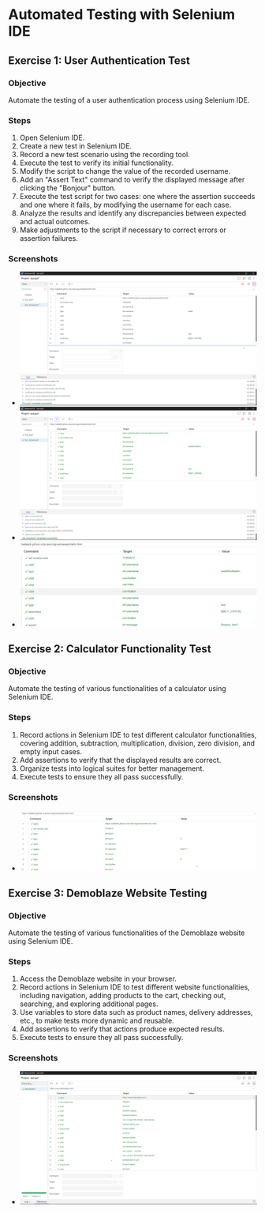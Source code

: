 # Automated Testing with Selenium IDE

## Exercise 1: User Authentication Test

### Objective
Automate the testing of a user authentication process using Selenium IDE.

### Steps
1. Open Selenium IDE.
2. Create a new test in Selenium IDE.
3. Record a new test scenario using the recording tool.
4. Execute the test to verify its initial functionality.
5. Modify the script to change the value of the recorded username.
6. Add an "Assert Text" command to verify the displayed message after clicking the "Bonjour" button.
7. Execute the test script for two cases: one where the assertion succeeds and one where it fails, by modifying the username for each case.
8. Analyze the results and identify any discrepancies between expected and actual outcomes.
9. Make adjustments to the script if necessary to correct errors or assertion failures.

### Screenshots
- ![Exercise 1: Recording](./assets/homework1.png)
- ![Exercise 1: Assertion](./assets/homework2.png)
- ![Exercise 1: Assertion](./assets/homework3.png)

## Exercise 2: Calculator Functionality Test

### Objective
Automate the testing of various functionalities of a calculator using Selenium IDE.

### Steps
1. Record actions in Selenium IDE to test different calculator functionalities, covering addition, subtraction, multiplication, division, zero division, and empty input cases.
2. Add assertions to verify that the displayed results are correct.
3. Organize tests into logical suites for better management.
4. Execute tests to ensure they all pass successfully.

### Screenshots
- ![Exercise 2: Recording](./assets/calcul.png)

## Exercise 3: Demoblaze Website Testing

### Objective
Automate the testing of various functionalities of the Demoblaze website using Selenium IDE.

### Steps
1. Access the Demoblaze website in your browser.
2. Record actions in Selenium IDE to test different website functionalities, including navigation, adding products to the cart, checking out, searching, and exploring additional pages.
3. Use variables to store data such as product names, delivery addresses, etc., to make tests more dynamic and reusable.
4. Add assertions to verify that actions produce expected results.
5. Execute tests to ensure they all pass successfully.

### Screenshots
- ![Exercise 3: Recording](./assets/demoblaze.png)
